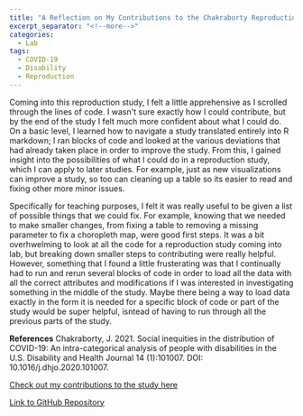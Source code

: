 ```yaml
---
title: "A Reflection on My Contributions to the Chakraborty Reproduction Study"
excerpt_separator: "<!--more-->"
categories:
  - Lab
tags:
  - COVID-19
  - Disability
  - Reproduction
---
```

Coming into this reproduction study, I felt a little apprehensive as I scrolled through the lines of code. I wasn't sure exactly how I could contribute, but by the end of the study I felt much more confident about what I could do. On a basic level, I learned how to navigate a study translated entirely into R markdown; I ran blocks of code and looked at the various deviations that had already taken place in order to improve the study. From this, I gained insight into the possibilities of what I could do in a reproduction study, which I can apply to later studies. For example, just as new visualizations can improve a study, so too can cleaning up a table so its easier to read and fixing other more minor issues. 

Specifically for teaching purposes, I felt it was really useful to be given a list of possible things that we could fix. For example, knowing that we needed to make smaller changes, from fixing a table to removing a missing parameter to fix a choropleth map, were good first steps. It was a bit overhwelming to look at all the code for a reproduction study coming into lab, but breaking down smaller steps to contributing were really helpful. However, something that I found a little frusterating was that I continually had to run and rerun several blocks of code in order to load all the data with all the correct attributes and modifications if I was interested in investigating something in the middle of the study. Maybe there being a way to load data exactly in the form it is needed for a specific block of code or part of the study would be super helpful, isntead of having to run through all the previous parts of the study.

**References**
Chakraborty, J. 2021. Social inequities in the distribution of COVID-19: An intra-categorical analysis of people with disabilities in the U.S. Disability and Health Journal 14 (1):101007. DOI: 10.1016/j.dhjo.2020.101007.

[Check out my contributions to the study here](https://sydalexander.github.io/RPr-Chakraborty-2021/)

[Link to GitHub Repository](https://github.com/sydalexander/RPr-Chakraborty-2021)

